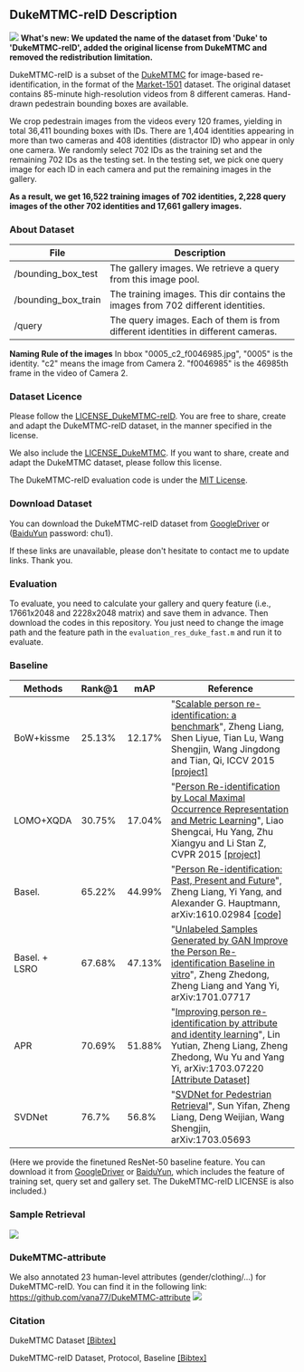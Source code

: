 ## DukeMTMC-reID Description
![](https://github.com/layumi/Duke_evaluation/blob/master/DukeMTMC-reID_mosaic.jpg)
**What's new: We updated the name of the dataset from 'Duke' to 'DukeMTMC-reID', added the original license from DukeMTMC and removed the redistribution limitation.**

DukeMTMC-reID is a subset of the [DukeMTMC](http://vision.cs.duke.edu/DukeMTMC/) for image-based re-identification, in the format of the [Market-1501](http://www.liangzheng.com.cn/Project/project_reid.html) dataset. The original dataset contains 85-minute high-resolution videos from 8 different cameras. Hand-drawn pedestrain bounding boxes are available. 

We crop pedestrain images from the videos every 120 frames, yielding in total 36,411 bounding boxes with IDs. There are 1,404 identities appearing in more than two cameras and 408 identities (distractor ID) who appear in only one camera. We randomly select 702 IDs as the training set and the remaining 702 IDs as the testing set. In the testing set, we pick one query image for each ID in each camera and put the remaining images in the gallery. 

**As a result, we get 16,522 training images of 702 identities, 2,228 query images of the other 702 identities and 17,661 gallery images.** 

### About Dataset
|File  | Description | 
| --------   | -----  |
|/bounding_box_test  | The gallery images. We retrieve a query from this image pool.|
|/bounding_box_train  | The training images. This dir contains the images from 702 different identities.|
|/query  | The query images. Each of them is from different identities in different cameras.|

**Naming Rule of the images** In bbox "0005_c2_f0046985.jpg", "0005" is the identity. "c2" means the image from Camera 2. "f0046985" is the 46985th frame in the video of Camera 2.

### Dataset Licence
Please follow the [LICENSE_DukeMTMC-reID](https://github.com/layumi/DukeMTMC_reID_evaluation/blob/master/LICENSE_DukeMTMC-reID.txt). You are free to share, create and adapt the DukeMTMC-reID dataset, in the manner specified in the license. 

We also include the [LICENSE_DukeMTMC](https://github.com/layumi/DukeMTMC_reID_evaluation/blob/master/LICENSE_DukeMTMC.txt). If you want to share, create and adapt the DukeMTMC dataset, please follow this license.

The DukeMTMC-reID evaluation code is under the [MIT License](https://github.com/layumi/DukeMTMC_reID_evaluation/blob/master/Copying).

### Download Dataset

You can download the DukeMTMC-reID dataset from [GoogleDriver](https://drive.google.com/open?id=0B0VOCNYh8HeRdnBPa2ZWaVBYSVk)
or ([BaiduYun](https://pan.baidu.com/s/1kUD80xp) password: chu1).

If these links are unavailable, please don't hesitate to contact me to update links. Thank you.
### Evaluation
To evaluate, you need to calculate your gallery and query feature (i.e., 17661x2048 and 2228x2048 matrix) and save them in advance. Then download the codes in this repository. You just need to change the image path and the feature path in the `evaluation_res_duke_fast.m` and run it to evaluate.

### Baseline
|Methods | Rank@1 | mAP| Reference|
| -------- | ----- | ---- | ---- |
|BoW+kissme | 25.13% | 12.17% | "[Scalable person re-identification: a benchmark](http://ieeexplore.ieee.org/stamp/stamp.jsp?arnumber=7410490)", Zheng Liang, Shen Liyue, Tian Lu, Wang Shengjin, Wang Jingdong and Tian, Qi, ICCV 2015 [[project]](http://www.liangzheng.org/Project/project_reid.html)|
|LOMO+XQDA | 30.75% | 17.04% | "[Person Re-identification by Local Maximal Occurrence Representation and Metric Learning](https://arxiv.org/abs/1406.4216)", Liao Shengcai, Hu Yang, Zhu Xiangyu and Li Stan Z, CVPR 2015 [[project]](http://www.cbsr.ia.ac.cn/users/scliao/projects/lomo_xqda/index.html)|
|Basel.  | 65.22% | 44.99%| "[Person Re-identification: Past, Present and Future](https://arxiv.org/abs/1610.02984)", Zheng Liang, Yi Yang, and Alexander G. Hauptmann, arXiv:1610.02984 [[code]](https://github.com/zhunzhong07/IDE-baseline-Market-1501)|
|Basel. + LSRO   | 67.68% | 47.13%| "[Unlabeled Samples Generated by GAN Improve the Person Re-identification Baseline in vitro](https://arxiv.org/abs/1701.07717)", Zheng Zhedong, Zheng Liang and Yang Yi, arXiv:1701.07717|
|APR | 70.69% | 51.88% | "[Improving person re-identification by attribute and identity learning](https://arxiv.org/abs/1703.07220)", Lin Yutian, Zheng Liang, Zheng Zhedong, Wu Yu and Yang Yi, arXiv:1703.07220 [[Attribute Dataset]](https://github.com/vana77/DukeMTMC-attribute) |
|SVDNet | 76.7% | 56.8% | "[SVDNet for Pedestrian Retrieval](https://arxiv.org/abs/1703.05693)", Sun Yifan, Zheng Liang, Deng Weijian, Wang Shengjin, arXiv:1703.05693|

(Here we provide the finetuned ResNet-50 baseline feature. You can download it from [GoogleDriver](https://drive.google.com/open?id=0B0VOCNYh8HeRVFR6bldBX0lTRVE) or [BaiduYun](https://pan.baidu.com/s/1c2CIsTy), which includes the feature of training set, query set and gallery set. The DukeMTMC-reID LICENSE is also included.)

### Sample Retrieval
![](https://github.com/layumi/Duke_evaluation/blob/master/duke_rank.jpg)

### DukeMTMC-attribute
We also annotated 23 human-level attributes (gender/clothing/...) for DukeMTMC-reID. You can find it in the following link:
https://github.com/vana77/DukeMTMC-attribute
![](https://github.com/vana77/DukeMTMC-attribute/blob/master/sample_image.jpg)

### Citation
DukeMTMC Dataset [[Bibtex]](https://raw.githubusercontent.com/layumi/DukeMTMC-reID_evaluation/master/CITATION_DukeMTMC.txt)

DukeMTMC-reID Dataset, Protocol, Baseline [[Bibtex]](https://raw.githubusercontent.com/layumi/DukeMTMC-reID_evaluation/master/CITATION_DukeMTMC-reID.txt)
